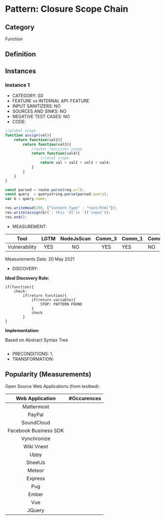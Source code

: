 # Pattern: Closure Scope Chain

## Category

Function

## Definition

## Instances

### Instance 1

- CATEGORY: S0
- FEATURE vs INTERNAL API: FEATURE
- INPUT SANITIZERS: NO
- SOURCES AND SINKS: NO
- NEGATIVE TEST CASES: NO
- CODE:

```javascript
//global scope
function assign(val){
    return function(val2){
        return function(val3){
            //outer functions scope
            return function(val4){
                //local scope
                return val + val2 + val3 + val4;
            }
        }
    }
}

const parsed = route.parse(req.url);
const query  = querystring.parse(parsed.query);
var b = query.name;
        
res.writeHead(200, {"Content-Type" : "text/html"});
res.write(assign(b)(': this ')('is ')('input'));     
res.end();
```
- MEASUREMENT:

|     Tool      | LGTM | NodeJsScan | Comm_3 | Comm_1 | Comm_2 | Vulnerable |
| :-----------: | :--: | :--------: | :------: | ------- | --------- | ---------- |
| Vulnerability | YES  |   NO       | YES         |    YES  |    NO     | YES        |
Measurements Date: 20 May 2021

- DISCOVERY:



**Ideal Discovery Rule:**

```
if(function){
	check:
		if(return function){
			if(return variable){
				STOP: PATTERN FOUND
			}
            check
        }
}
```

**Implementation:**

Based on Abstract Syntax Tree

```

```



- PRECONDITIONS:
   1.
- TRANSFORMATION:

## Popularity (Measurements)

Open Source Web Applications (from testbed):

|    Web Application    | #Occurences |
| :-------------------: | :---------: |
|      Mattermost       |             |
|        PayPal         |             |
|      SoundCloud       |             |
| Facebook Business SDK |             |
|      Vynchronize      |             |
|      Wiki Vnext       |             |
|         Uppy          |             |
|        SheetJs        |             |
|        Meteor         |             |
|        Express        |             |
|          Pug          |             |
|         Ember         |             |
|          Vue          |             |
|        JQuery         |             |

